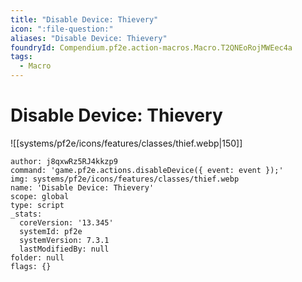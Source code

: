 ```yaml
---
title: "Disable Device: Thievery"
icon: ":file-question:"
aliases: "Disable Device: Thievery"
foundryId: Compendium.pf2e.action-macros.Macro.T2QNEoRojMWEec4a
tags:
  - Macro
---
```


# Disable Device: Thievery
![[systems/pf2e/icons/features/classes/thief.webp|150]]

```Macro
author: j8qxwRz5RJ4kkzp9
command: 'game.pf2e.actions.disableDevice({ event: event });'
img: systems/pf2e/icons/features/classes/thief.webp
name: 'Disable Device: Thievery'
scope: global
type: script
_stats:
  coreVersion: '13.345'
  systemId: pf2e
  systemVersion: 7.3.1
  lastModifiedBy: null
folder: null
flags: {}
```
